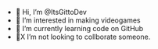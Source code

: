 - 👋 Hi, I’m @ItsGittoDev
- 👀 I’m interested in making videogames
- 🌱 I’m currently learning code on GitHub
- 💞️X I’m not looking to collborate someone.

<!---
ItsGittoDev/ItsGittoDev is a ✨ special ✨ repository because its `README.md` (this file) appears on your GitHub profile.
You can click the Preview link to take a look at your changes.
--->
